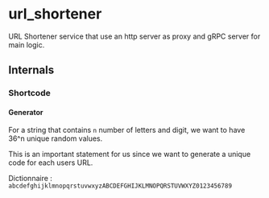 # url_shortener

URL Shortener service that use an http server as proxy and gRPC server for main logic.

## Internals

### Shortcode

#### Generator

For a string that contains `n` number of letters and digit, we want to have 36^n unique random values.

This is an important statement for us since we want to generate a unique code for each users URL.

Dictionnaire : `abcdefghijklmnopqrstuvwxyzABCDEFGHIJKLMNOPQRSTUVWXYZ0123456789`

